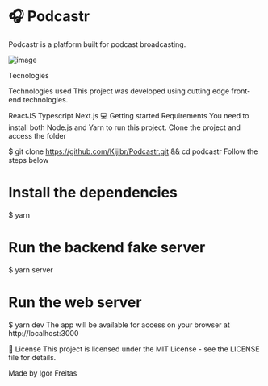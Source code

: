 # 🎧 Podcastr

Podcastr is a platform built for podcast broadcasting.


![image](https://user-images.githubusercontent.com/69826917/115975834-a6355300-a53e-11eb-9ce8-0fd635e0f77a.png)


Tecnologies

Technologies used
This project was developed using cutting edge front-end technologies.

ReactJS
Typescript
Next.js
💻 Getting started
Requirements
You need to install both Node.js and Yarn to run this project.
Clone the project and access the folder

$ git clone https://github.com/Kijibr/Podcastr.git && cd podcastr
Follow the steps below

# Install the dependencies
$ yarn

# Run the backend fake server
$ yarn server

# Run the web server
$ yarn dev
The app will be available for access on your browser at http://localhost:3000

📝 License
This project is licensed under the MIT License - see the LICENSE file for details.

Made by Igor Freitas
